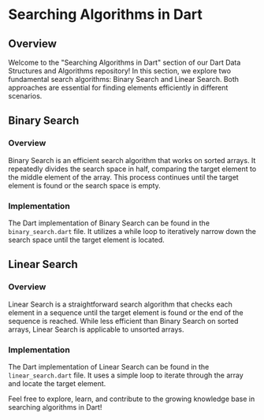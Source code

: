 # Searching Algorithms in Dart

## Overview

Welcome to the "Searching Algorithms in Dart" section of our Dart Data Structures and Algorithms repository! In this section, we explore two fundamental search algorithms: Binary Search and Linear Search. Both approaches are essential for finding elements efficiently in different scenarios.

## Binary Search

### Overview

Binary Search is an efficient search algorithm that works on sorted arrays. It repeatedly divides the search space in half, comparing the target element to the middle element of the array. This process continues until the target element is found or the search space is empty.

### Implementation

The Dart implementation of Binary Search can be found in the `binary_search.dart` file. It utilizes a while loop to iteratively narrow down the search space until the target element is located.

## Linear Search

### Overview

Linear Search is a straightforward search algorithm that checks each element in a sequence until the target element is found or the end of the sequence is reached. While less efficient than Binary Search on sorted arrays, Linear Search is applicable to unsorted arrays.

### Implementation

The Dart implementation of Linear Search can be found in the `linear_search.dart` file. It uses a simple loop to iterate through the array and locate the target element.

Feel free to explore, learn, and contribute to the growing knowledge base in searching algorithms in Dart!